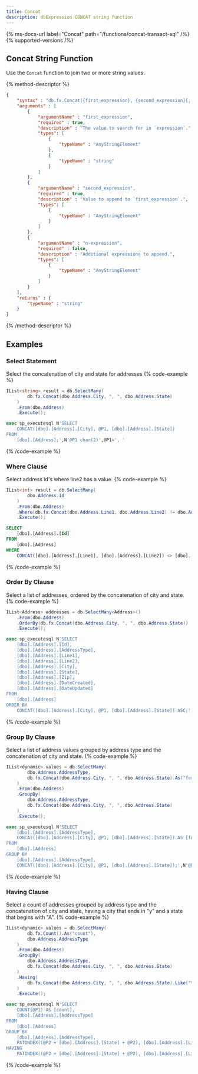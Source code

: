 ```yaml
---
title: Concat
description: dbExpression CONCAT string function
---
```


{% ms-docs-url label="Concat" path="/functions/concat-transact-sql" /%}
{% supported-versions /%}

## Concat String Function

Use the `Concat` function to join two or more string values.

{% method-descriptor %}
```json
{
    "syntax" : "db.fx.Concat({first_expression}, {second_expression}[, ...{n-expression}])",
    "arguments" : [
        {
            "argumentName" : "first_expression",
            "required" : true,
            "description" : "The value to search for in `expression`.",
            "types": [
                { 
                    "typeName" : "AnyStringElement"
                },
                { 
                    "typeName" : "string"
                }
            ]
        },
        {
            "argumentName" : "second_expression",
            "required" : true,
            "description" : "Value to append to `first_expression`.",
            "types": [
                { 
                    "typeName" : "AnyStringElement"
                }
            ]
        },
        {
            "argumentName" : "n-expression",
            "required" : false,
            "description" : "Additional expressions to append.",
            "types": [
                { 
                    "typeName" : "AnyStringElement"
                }
            ]
        }              
    ],
    "returns" : { 
        "typeName" : "string"
    }
}
```
{% /method-descriptor %}

## Examples
### Select Statement
Select the concatenation of city and state for addresses
{% code-example %}
```csharp
IList<string> result = db.SelectMany(
		db.fx.Concat(dbo.Address.City, ", ", dbo.Address.State)
	)
	.From(dbo.Address)
	.Execute();
```
```sql
exec sp_executesql N'SELECT
	CONCAT([dbo].[Address].[City], @P1, [dbo].[Address].[State])
FROM
	[dbo].[Address];',N'@P1 char(2)',@P1=', '
```
{% /code-example %}

### Where Clause
Select address id's where line2 has a value.
{% code-example %}
```csharp
IList<int> result = db.SelectMany(
		dbo.Address.Id
	)
	.From(dbo.Address)
    .Where(db.fx.Concat(dbo.Address.Line1, dbo.Address.Line2) != dbo.Address.Line1)
	.Execute();
```
```sql
SELECT
	[dbo].[Address].[Id]
FROM
	[dbo].[Address]
WHERE
	CONCAT([dbo].[Address].[Line1], [dbo].[Address].[Line2]) <> [dbo].[Address].[Line1];
```
{% /code-example %}

### Order By Clause
Select a list of addresses, ordered by the concatenation of city and state.
{% code-example %}
```csharp
IList<Address> addresses = db.SelectMany<Address>()
    .From(dbo.Address)
    .OrderBy(db.fx.Concat(dbo.Address.City, ", ", dbo.Address.State))
    .Execute();
```
```sql
exec sp_executesql N'SELECT
	[dbo].[Address].[Id],
	[dbo].[Address].[AddressType],
	[dbo].[Address].[Line1],
	[dbo].[Address].[Line2],
	[dbo].[Address].[City],
	[dbo].[Address].[State],
	[dbo].[Address].[Zip],
	[dbo].[Address].[DateCreated],
	[dbo].[Address].[DateUpdated]
FROM
	[dbo].[Address]
ORDER BY
	CONCAT([dbo].[Address].[City], @P1, [dbo].[Address].[State]) ASC;',N'@P1 char(2)',@P1=', '
```
{% /code-example %}

### Group By Clause
Select a list of address values grouped by address type and the concatenation of city and state.
{% code-example %}
```csharp
IList<dynamic> values = db.SelectMany(
        dbo.Address.AddressType,
        db.fx.Concat(dbo.Address.City, ", ", dbo.Address.State).As("formatted_city_state")
    )
    .From(dbo.Address)
    .GroupBy(
        dbo.Address.AddressType,
        db.fx.Concat(dbo.Address.City, ", ", dbo.Address.State)
    )
    .Execute();
```
```sql
exec sp_executesql N'SELECT
	[dbo].[Address].[AddressType],
	CONCAT([dbo].[Address].[City], @P1, [dbo].[Address].[State]) AS [formatted_city_state]
FROM
	[dbo].[Address]
GROUP BY
	[dbo].[Address].[AddressType],
	CONCAT([dbo].[Address].[City], @P1, [dbo].[Address].[State]);',N'@P1 char(2)',@P1=', '
```
{% /code-example %}

### Having Clause
Select a count of addresses grouped by address type and the concatenation of city and state, having a city
 that ends in "y" and a state that begins with "A".
{% code-example %}
```csharp
IList<dynamic> values = db.SelectMany(
        db.fx.Count().As("count"),            
        dbo.Address.AddressType
    )
    .From(dbo.Address)
    .GroupBy(
        dbo.Address.AddressType,
        db.fx.Concat(dbo.Address.City, ", ", dbo.Address.State)
    )
    .Having(
        db.fx.Concat(dbo.Address.City, ", ", dbo.Address.State).Like("%y, A%")
    )
    .Execute();
```
```sql
exec sp_executesql N'SELECT
	COUNT(@P1) AS [count],
	[dbo].[Address].[AddressType]
FROM
	[dbo].[Address]
GROUP BY
	[dbo].[Address].[AddressType],
	PATINDEX((@P2 + [dbo].[Address].[State] + @P2), [dbo].[Address].[Line1])
HAVING
	PATINDEX((@P2 + [dbo].[Address].[State] + @P2), [dbo].[Address].[Line1]) > @P3;',N'@P1 nchar(1),@P2 char(1),@P3 bigint',@P1=N'*',@P2='%',@P3=0
```
{% /code-example %}


